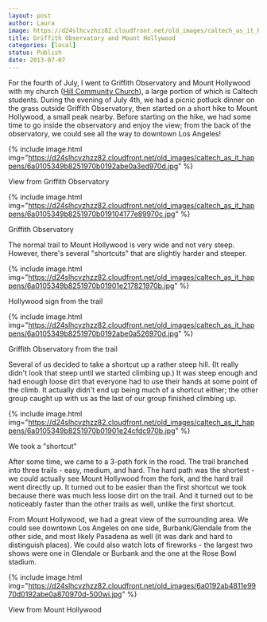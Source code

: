 ```yaml
---
layout: post
author: Laura
image: https://d24slhcvzhzz82.cloudfront.net/old_images/caltech_as_it_happens/6a0105349b8251970b01901e2180f2970b.jpg
title: Griffith Observatory and Mount Hollywood 
categories: [local]
status: Publish
date: 2013-07-07
---
```


For the fourth of July, I went to Griffith Observatory and Mount Hollywood with my church (<a href="https://hillcc.org/" target="_blank">Hill Community Church</a>), a large portion of which is Caltech students. During the evening of July 4th, we had a picnic potluck dinner on the grass outside Griffith Observatory, then started on a short hike to Mount Hollywood, a small peak nearby. Before starting on the hike, we had some time to go inside the observatory and enjoy the view; from the back of the observatory, we could see all the way to downtown Los Angeles!

{% include image.html img="https://d24slhcvzhzz82.cloudfront.net/old_images/caltech_as_it_happens/6a0105349b8251970b0192abe0a3ed970d.jpg" %}<div class="photo-caption caption-xid-6a0105349b8251970b0192abe0a3ed970d" id="caption-xid-6a0105349b8251970b0192abe0a3ed970d">View from Griffith Observatory


{% include image.html img="https://d24slhcvzhzz82.cloudfront.net/old_images/caltech_as_it_happens/6a0105349b8251970b019104177e89970c.jpg" %}<div class="photo-caption caption-xid-6a0105349b8251970b019104177e89970c" id="caption-xid-6a0105349b8251970b019104177e89970c">Griffith Observatory

The normal trail to Mount Hollywood is very wide and not very steep. However, there's several "shortcuts" that are slightly harder and steeper.


{% include image.html img="https://d24slhcvzhzz82.cloudfront.net/old_images/caltech_as_it_happens/6a0105349b8251970b01901e217821970b.jpg" %}<div class="photo-caption caption-xid-6a0105349b8251970b01901e217821970b" id="caption-xid-6a0105349b8251970b01901e217821970b">Hollywood sign from the trail


{% include image.html img="https://d24slhcvzhzz82.cloudfront.net/old_images/caltech_as_it_happens/6a0105349b8251970b0192abe0a526970d.jpg" %}<div class="photo-caption caption-xid-6a0105349b8251970b0192abe0a526970d" id="caption-xid-6a0105349b8251970b0192abe0a526970d">Griffith Observatory from the trail

Several of us decided to take a shortcut up a rather steep hill. (It really didn't look that steep until we started climbing up.) It was steep enough and had enough loose dirt that everyone had to use their hands at some point of the climb. It actually didn't end up being much of a shortcut either; the other group caught up with us as the last of our group finished climbing up.


{% include image.html img="https://d24slhcvzhzz82.cloudfront.net/old_images/caltech_as_it_happens/6a0105349b8251970b01901e24cfdc970b.jpg" %}<div class="photo-caption caption-xid-6a0105349b8251970b01901e24cfdc970b" id="caption-xid-6a0105349b8251970b01901e24cfdc970b">We took a "shortcut"

After some time, we came to a 3-path fork in the road. The trail branched into three trails - easy, medium, and hard. The hard path was the shortest - we could actually see Mount Hollywood from the fork, and the hard trail went directly up. It turned out to be easier than the first shortcut we took because there was much less loose dirt on the trail. And it turned out to be noticeably faster than the other trails as well, unlike the first shortcut.

From Mount Hollywood, we had a great view of the surrounding area. We could see downtown Los Angeles on one side, Burbank/Glendale from the other side, and most likely Pasadena as well (it was dark and hard to distinguish places). We could also watch lots of fireworks - the largest two shows were one in Glendale or Burbank and the one at the Rose Bowl stadium.


{% include image.html img="https://d24slhcvzhzz82.cloudfront.net/old_images/6a0192ab4811e9970d0192abe0a870970d-500wi.jpg" %}<div class="photo-caption caption-xid-6a0192ab4811e9970d0192abe0a870970d" id="caption-xid-6a0192ab4811e9970d0192abe0a870970d">View from Mount Hollywood

